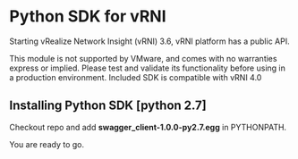 # Python SDK for vRNI
Starting vRealize Network Insight (vRNI) 3.6, vRNI platform has a public API.

This module is not supported by VMware, and comes with no warranties express or implied. Please test and validate its functionality before using in a production environment. 
Included SDK is compatible with vRNI 4.0

## Installing Python SDK [python 2.7]
Checkout repo and add **swagger_client-1.0.0-py2.7.egg** in PYTHONPATH. 

You are ready to go. 


